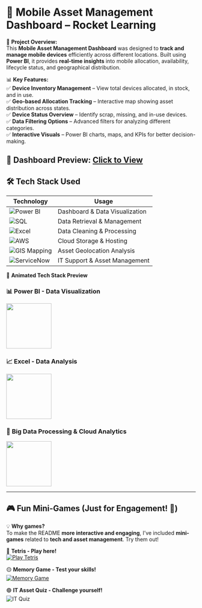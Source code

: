 # 📱 Mobile Asset Management Dashboard – Rocket Learning  

🚀 **Project Overview:**  
This **Mobile Asset Management Dashboard** was designed to **track and manage mobile devices** efficiently across different locations. Built using **Power BI**, it provides **real-time insights** into mobile allocation, availability, lifecycle status, and geographical distribution.  

📊 **Key Features:**  
✅ **Device Inventory Management** – View total devices allocated, in stock, and in use.  
✅ **Geo-based Allocation Tracking** – Interactive map showing asset distribution across states.  
✅ **Device Status Overview** – Identify scrap, missing, and in-use devices.  
✅ **Data Filtering Options** – Advanced filters for analyzing different categories.  
✅ **Interactive Visuals** – Power BI charts, maps, and KPIs for better decision-making.  

🔗 **Dashboard Preview:** [Click to View](https://drive.google.com/file/d/17NUGdMP7wU20Vtk39x5XHPEYVw1btCnt/view?usp=sharing)  
---

## 🛠️ **Tech Stack Used**  

| **Technology** | **Usage** |
|--------------|----------|
| ![Power BI](https://img.shields.io/badge/Power_BI-F2C811?style=for-the-badge&logo=powerbi&logoColor=black) | Dashboard & Data Visualization |
| ![SQL](https://img.shields.io/badge/SQL-4479A1?style=for-the-badge&logo=mysql&logoColor=white) | Data Retrieval & Management |
| ![Excel](https://img.shields.io/badge/Excel-217346?style=for-the-badge&logo=microsoft-excel&logoColor=white) | Data Cleaning & Processing |
| ![AWS](https://img.shields.io/badge/AWS-232F3E?style=for-the-badge&logo=amazonaws&logoColor=white) | Cloud Storage & Hosting |
| ![GIS Mapping](https://img.shields.io/badge/GIS_Mapping-5A6876?style=for-the-badge&logo=microsoft-maps&logoColor=white) | Asset Geolocation Analysis |
| ![ServiceNow](https://img.shields.io/badge/ServiceNow-5A6876?style=for-the-badge&logo=servicenow&logoColor=white) | IT Support & Asset Management |


📌 **Animated Tech Stack Preview**  

### 📊 **Power BI - Data Visualization**  
<img src="https://media.giphy.com/media/dxn6fRlTIShoeBr69N/giphy.gif" height="120">

### 📈 **Excel - Data Analysis**  
<img src="https://media.giphy.com/media/v1.Y2lkPTc5MGI3NjExMjUxanlnc2F2bXZzbmNjZG4ydjZkdmxydTZ5Y3FwMWZmdm84dzM0eiZlcD12MV9naWZzX3NlYXJjaCZjdD1n/xT9IgzoKnwFNmISR8I/giphy.gif" height="120">


### 🧩 **Big Data Processing & Cloud Analytics**  
<img src="https://media.giphy.com/media/RHEqKwRZDwFKE/giphy.gif" height="120">

---

## 🎮 **Fun Mini-Games (Just for Engagement! 🚀)**  

💡 **Why games?**  
To make the README **more interactive and engaging**, I’ve included **mini-games** related to **tech and asset management**. Try them out!  

🔵 **Tetris - Play here!**  
[![Play Tetris](https://img.shields.io/badge/Play_Tetris-0A66C2?style=for-the-badge&logo=tetris&logoColor=white)](https://tetris.com/play-tetris)  

🟡 **Memory Game - Test your skills!**  
[![Memory Game](https://img.shields.io/badge/Play_Memory_Game-FF9800?style=for-the-badge&logo=google&logoColor=white)](https://www.memozor.com/memory-games/for-adults)  

🟢 **IT Asset Quiz - Challenge yourself!**  
![IT Quiz](https://img.shields.io/badge/Play_IT_Quiz-1976D2?style=for-the-badge&logo=quizlet&logoColor=white)
